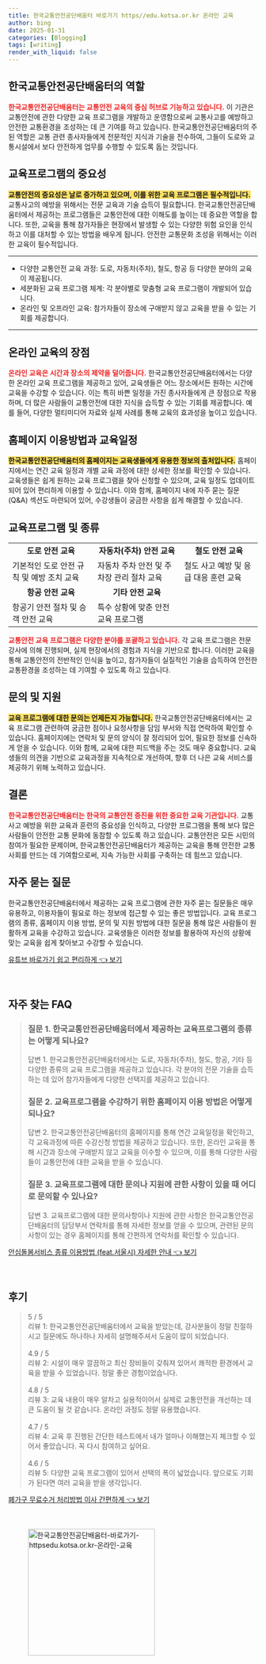 ```yaml
---
title: 한국교통안전공단배움터 바로가기 https//edu.kotsa.or.kr 온라인 교육
author: bing
date: 2025-01-31
categories: [Blogging]
tags: [writing]
render_with_liquid: false
---
```



<h2 id='한국교통안전공단배움터의 역할'>한국교통안전공단배움터의 역할</h2>

<p><b><span style="color: #ee2323;">한국교통안전공단배움터는 교통안전 교육의 중심 허브로 기능하고 있습니다.</span></b> 이 기관은 교통안전에 관한 다양한 교육 프로그램을 개발하고 운영함으로써 교통사고를 예방하고 안전한 교통환경을 조성하는 데 큰 기여를 하고 있습니다. 한국교통안전공단배움터의 주된 역할은 교통 관련 종사자들에게 전문적인 지식과 기술을 전수하여, 그들이 도로와 교통시설에서 보다 안전하게 업무를 수행할 수 있도록 돕는 것입니다.</p>

<h2 id='교육프로그램의 중요성'>교육프로그램의 중요성</h2>

<p><b><span style="background-color: #ffe066;">교통안전의 중요성은 날로 증가하고 있으며, 이를 위한 교육 프로그램은 필수적입니다.</span></b> 교통사고의 예방을 위해서는 전문 교육과 기술 습득이 필요합니다. 한국교통안전공단배움터에서 제공하는 프로그램들은 교통안전에 대한 이해도를 높이는 데 중요한 역할을 합니다. 또한, 교육을 통해 참가자들은 현장에서 발생할 수 있는 다양한 위험 요인을 인식하고 이를 대처할 수 있는 방법을 배우게 됩니다. 안전한 교통문화 조성을 위해서는 이러한 교육이 필수적입니다.</p>

<hr />

<ul>
    <li>다양한 교통안전 교육 과정: 도로, 자동차(주차), 철도, 항공 등 다양한 분야의 교육이 제공됩니다.</li>
    <li>세분화된 교육 프로그램 체계: 각 분야별로 맞춤형 교육 프로그램이 개발되어 있습니다.</li>
    <li>온라인 및 오프라인 교육: 참가자들이 장소에 구애받지 않고 교육을 받을 수 있는 기회를 제공합니다.</li>
</ul>

<hr />

<h2 id='온라인 교육의 장점'>온라인 교육의 장점</h2>

<p><b><span style="color: #ee2323;">온라인 교육은 시간과 장소의 제약을 덜어줍니다.</span></b> 한국교통안전공단배움터에서는 다양한 온라인 교육 프로그램을 제공하고 있어, 교육생들은 어느 장소에서든 원하는 시간에 교육을 수강할 수 있습니다. 이는 특히 바쁜 일정을 가진 종사자들에게 큰 장점으로 작용하며, 더 많은 사람들이 교통안전에 대한 지식을 습득할 수 있는 기회를 제공합니다. 예를 들어, 다양한 멀티미디어 자료와 실제 사례를 통해 교육의 효과성을 높이고 있습니다.</p>

<h2 id='홈페이지 이용방법과 교육일정'>홈페이지 이용방법과 교육일정</h2>

<p><b><span style="background-color: #ffe066;">한국교통안전공단배움터의 홈페이지는 교육생들에게 유용한 정보의 출처입니다.</span></b> 홈페이지에서는 연간 교육 일정과 개별 교육 과정에 대한 상세한 정보를 확인할 수 있습니다. 교육생들은 쉽게 원하는 교육 프로그램을 찾아 신청할 수 있으며, 교육 일정도 업데이트되어 있어 편리하게 이용할 수 있습니다. 이와 함께, 홈페이지 내에 자주 묻는 질문(Q&A) 섹션도 마련되어 있어, 수강생들이 궁금한 사항을 쉽게 해결할 수 있습니다.</p>

<h2 id='교육프로그램 및 종류'>교육프로그램 및 종류</h2>

<table>
    <tr>
        <td style="text-align: center; height: 17px;"><b>도로 안전 교육</b></td>
        <td style="text-align: center; height: 17px;"><b>자동차(주차) 안전 교육</b></td>
        <td style="text-align: center; height: 17px;"><b>철도 안전 교육</b></td>
    </tr>
    <tr>
        <td>기본적인 도로 안전 규칙 및 예방 조치 교육</td>
        <td>자동차 주차 안전 및 주차장 관리 절차 교육</td>
        <td>철도 사고 예방 및 응급 대응 훈련 교육</td>
    </tr>
    <tr>
        <td style="text-align: center; height: 17px;"><b>항공 안전 교육</b></td>
        <td style="text-align: center; height: 17px;"><b>기타 안전 교육</b></td>
        <td>&nbsp;</td>
    </tr>
    <tr>
        <td>항공기 안전 절차 및 승객 안전 교육</td>
        <td>특수 상황에 맞춘 안전 교육 프로그램</td>
        <td>&nbsp;</td>
    </tr>
</table>

<p><b><span style="color: #ee2323;">교통안전 교육 프로그램은 다양한 분야를 포괄하고 있습니다.</span></b> 각 교육 프로그램은 전문 강사에 의해 진행되며, 실제 현장에서의 경험과 지식을 기반으로 합니다. 이러한 교육을 통해 교통안전의 전반적인 인식을 높이고, 참가자들이 실질적인 기술을 습득하여 안전한 교통환경을 조성하는 데 기여할 수 있도록 하고 있습니다.</p>

<h2 id='문의 및 지원'>문의 및 지원</h2>

<p><b><span style="background-color: #ffe066;">교육 프로그램에 대한 문의는 언제든지 가능합니다.</span></b> 한국교통안전공단배움터에서는 교육 프로그램 관련하여 궁금한 점이나 요청사항을 담임 부서와 직접 연락하여 확인할 수 있습니다. 홈페이지에는 연락처 및 문의 양식이 잘 정리되어 있어, 필요한 정보를 신속하게 얻을 수 있습니다. 이와 함께, 교육에 대한 피드백을 주는 것도 매우 중요합니다. 교육생들의 의견을 기반으로 교육과정을 지속적으로 개선하여, 향후 더 나은 교육 서비스를 제공하기 위해 노력하고 있습니다.</p>

<h2 id='결론'>결론</h2>

<p><b><span style="color: #ee2323;">한국교통안전공단배움터는 한국의 교통안전 증진을 위한 중요한 교육 기관입니다.</span></b> 교통사고 예방을 위한 교육과 훈련의 중요성을 인식하고, 다양한 프로그램을 통해 보다 많은 사람들이 안전한 교통 문화에 동참할 수 있도록 하고 있습니다. 교통안전은 모든 시민의 참여가 필요한 문제이며, 한국교통안전공단배움터가 제공하는 교육을 통해 안전한 교통 사회를 만드는 데 기여함으로써, 지속 가능한 사회를 구축하는 데 힘쓰고 있습니다.</p>

<h2 id='자주 묻는 질문'>자주 묻는 질문</h2>

<p>한국교통안전공단배움터에서 제공하는 교육 프로그램에 관한 자주 묻는 질문들은 매우 유용하고, 이용자들이 필요로 하는 정보에 접근할 수 있는 좋은 방법입니다. 교육 프로그램의 종류, 홈페이지 이용 방법, 문의 및 지원 방법에 대한 질문을 통해 많은 사람들이 원활하게 교육을 수강하고 있습니다. 교육생들은 이러한 정보를 활용하여 자신의 상황에 맞는 교육을 쉽게 찾아보고 수강할 수 있습니다.</p>


<p><a class="click-button" title="유튜브 바로가기 쉽고 편리하게" href="https://yellowplanner.github.io/posts/%EC%9C%A0%ED%8A%9C%EB%B8%8C-%EB%B0%94%EB%A1%9C%EA%B0%80%EA%B8%B0-%EC%89%BD%EA%B3%A0-%ED%8E%B8%EB%A6%AC%ED%95%98%EA%B2%8C/" rel="dofollow">유튜브 바로가기 쉽고 편리하게 👈 보기</a></p><br>
<h2 id='자주_찾는_FAQ'>자주 찾는 FAQ</h2>
<div itemscope="" itemtype="https://schema.org/FAQPage"> 
<blockquote> 
<div itemscope="" itemprop="mainEntity" itemtype="https://schema.org/Question"> 
<h3 itemprop="name">질문 1. 한국교통안전공단배움터에서 제공하는 교육프로그램의 종류는 어떻게 되나요?</h3> 
<div itemscope="" itemprop="acceptedAnswer" itemtype="https://schema.org/Answer"> 
<span itemprop="text"> 
<p>답변 1. 한국교통안전공단배움터에서는 도로, 자동차(주차), 철도, 항공, 기타 등 다양한 종류의 교육 프로그램을 제공하고 있습니다. 각 분야의 전문 기술을 습득하는 데 있어 참가자들에게 다양한 선택지를 제공하고 있습니다.</p> 
</span> 
</div> 
</div> 

<div itemscope="" itemprop="mainEntity" itemtype="https://schema.org/Question"> 
<h3 itemprop="name">질문 2. 교육프로그램을 수강하기 위한 홈페이지 이용 방법은 어떻게 되나요?</h3> 
<div itemscope="" itemprop="acceptedAnswer" itemtype="https://schema.org/Answer"> 
<span itemprop="text"> 
<p>답변 2. 한국교통안전공단배움터의 홈페이지를 통해 연간 교육일정을 확인하고, 각 교육과정에 따른 수강신청 방법을 제공하고 있습니다. 또한, 온라인 교육을 통해 시간과 장소에 구애받지 않고 교육을 이수할 수 있으며, 이를 통해 다양한 사람들이 교통안전에 대한 교육을 받을 수 있습니다.</p> 
</span> 
</div> 
</div> 

<div itemscope="" itemprop="mainEntity" itemtype="https://schema.org/Question"> 
<h3 itemprop="name">질문 3. 교육프로그램에 대한 문의나 지원에 관한 사항이 있을 때 어디로 문의할 수 있나요?</h3> 
<div itemscope="" itemprop="acceptedAnswer" itemtype="https://schema.org/Answer"> 
<span itemprop="text"> 
<p>답변 3. 교육프로그램에 대한 문의사항이나 지원에 관한 사항은 한국교통안전공단배움터의 담당부서 연락처를 통해 자세한 정보를 얻을 수 있으며, 관련된 문의사항이 있는 경우 홈페이지를 통해 간편하게 연락처를 확인할 수 있습니다.</p> 
</span> 
</div> 
</div> 
</blockquote> 
</div>
<p><a class="click-button" title="안심돌봄서비스 종류 이용방법 (feat.서울시) 자세한 안내" href="https://yellowplanner.github.io/posts/%EC%95%88%EC%8B%AC%EB%8F%8C%EB%B4%84%EC%84%9C%EB%B9%84%EC%8A%A4-%EC%A2%85%EB%A5%98-%EC%9D%B4%EC%9A%A9%EB%B0%A9%EB%B2%95-(feat.%EC%84%9C%EC%9A%B8%EC%8B%9C)-%EC%9E%90%EC%84%B8%ED%95%9C-%EC%95%88%EB%82%B4/" rel="dofollow">안심돌봄서비스 종류 이용방법 (feat.서울시) 자세한 안내 👈 보기</a></p><br>
<h2 id='후기'>후기</h2>
<div itemscope itemtype="https://schema.org/Product">
  <blockquote>
  <div itemprop="review" itemscope itemtype="https://schema.org/Review">
      <div itemprop="reviewRating" itemscope itemtype="https://schema.org/Rating"> <span itemprop="ratingValue">5</span> / <span itemprop="bestRating">5</span> </div>
      <span itemprop="reviewBody">리뷰 1: 한국교통안전공단배움터에서 교육을 받았는데, 강사분들이 정말 친절하시고 질문에도 하나하나 자세히 설명해주셔서 도움이 많이 되었습니다.</span>
  </div>
  <br>
  <div itemprop="review" itemscope itemtype="https://schema.org/Review">
      <div itemprop="reviewRating" itemscope itemtype="https://schema.org/Rating"> <span itemprop="ratingValue">4.9</span> / <span itemprop="bestRating">5</span> </div>
      <span itemprop="reviewBody">리뷰 2: 시설이 매우 깔끔하고 최신 장비들이 갖춰져 있어서 쾌적한 환경에서 교육을 받을 수 있었습니다. 정말 좋은 경험이었습니다.</span>
  </div>
  <br>
  <div itemprop="review" itemscope itemtype="https://schema.org/Review">
      <div itemprop="reviewRating" itemscope itemtype="https://schema.org/Rating"> <span itemprop="ratingValue">4.8</span> / <span itemprop="bestRating">5</span> </div>
      <span itemprop="reviewBody">리뷰 3: 교육 내용이 매우 알차고 실용적이어서 실제로 교통안전을 개선하는 데 큰 도움이 될 것 같습니다. 온라인 과정도 정말 유용했습니다.</span>
  </div>
  <br>
  <div itemprop="review" itemscope itemtype="https://schema.org/Review">
      <div itemprop="reviewRating" itemscope itemtype="https://schema.org/Rating"> <span itemprop="ratingValue">4.7</span> / <span itemprop="bestRating">5</span> </div>
      <span itemprop="reviewBody">리뷰 4: 교육 후 진행된 간단한 테스트에서 내가 얼마나 이해했는지 체크할 수 있어서 좋았습니다. 꼭 다시 참여하고 싶어요.</span>
  </div>
  <br>
  <div itemprop="review" itemscope itemtype="https://schema.org/Review">
      <div itemprop="reviewRating" itemscope itemtype="https://schema.org/Rating"> <span itemprop="ratingValue">4.6</span> / <span itemprop="bestRating">5</span> </div>
      <span itemprop="reviewBody">리뷰 5: 다양한 교육 프로그램이 있어서 선택의 폭이 넓었습니다. 앞으로도 기회가 된다면 여러 교육을 받을 생각입니다.</span>
  </div>
  </blockquote>
</div>
<p><a class="click-button" title="폐가구 무료수거 처리방법 이사 간편하게" href="https://yellowplanner.github.io/posts/%ED%8F%90%EA%B0%80%EA%B5%AC-%EB%AC%B4%EB%A3%8C%EC%88%98%EA%B1%B0-%EC%B2%98%EB%A6%AC%EB%B0%A9%EB%B2%95-%EC%9D%B4%EC%82%AC-%EA%B0%84%ED%8E%B8%ED%95%98%EA%B2%8C/" rel="dofollow">폐가구 무료수거 처리방법 이사 간편하게 👈 보기</a></p><br>
<figure class="image"><img src="https://yellowplanner.github.io/assets/img/thumbnail/한국교통안전공단배움터-바로가기-httpsedu.kotsa.or.kr-온라인-교육.webp" alt="한국교통안전공단배움터-바로가기-httpsedu.kotsa.or.kr-온라인-교육" width="256" height="256"></figure>